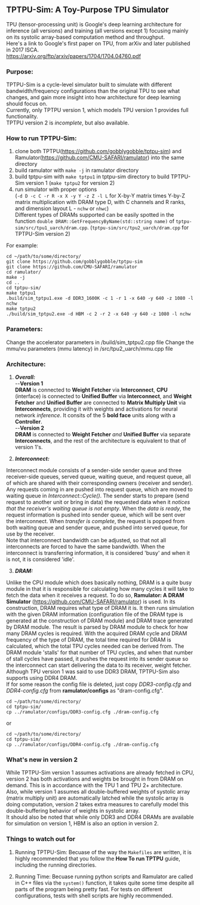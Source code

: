 ## TPTPU-Sim: A Toy-Purpose TPU Simulator

TPU (tensor-processing unit) is Google's deep learning architecture for inference (all versions) and training (all versions except 1) focusing mainly on its systolic array-based computation method and throughput.\
Here's a link to Google's first paper on TPU, from arXiv and later published in 2017 ISCA.\
https://arxiv.org/ftp/arxiv/papers/1704/1704.04760.pdf

### Purpose:

TPTPU-Sim is a cycle-level simulator built to simulate with different bandwidth/frequency configurations than the original TPU to see what changes, and gain more insight into how architecture for deep learning should focus on.\
Currently, only TPTPU version 1, which models TPU version 1 provides full functionality.\
TPTPU version 2 is *incomplete*, but also available.

### How to run TPTPU-Sim:
1. clone both TPTPU(https://github.com/gobblygobble/tptpu-sim) and Ramulator(https://github.com/CMU-SAFARI/ramulator) into the same directory
2. build ramulator with `make -j` in ramulator directory
3. build tptpu-sim with `make tptpu1` in tptpu-sim directory to build TPTPU-Sim version 1 (`make tptpu2` for version 2)
4. run simulator with proper options\
(`-d D -c C -r R -x X -y Y -z Z -l L` for X-by-Y matrix times Y-by-Z matrix multiplication with DRAM type D, with C channels and R ranks, and dimension layout L - `nchw` or `nhwc`)\
Different types of DRAMs supported can be easily spotted in the function `double DRAM::GetFrequencyByName(std::string name)` of `tptpu-sim/src/tpu1_uarch/dram.cpp`. (`tptpu-sim/src/tpu2_uarch/dram.cpp` for TPTPU-Sim version 2)

For example:
```
cd ~/path/to/some/directory/
git clone https://github.com/gobblygobble/tptpu-sim
git clone https://github.com/CMU-SAFARI/ramulator
cd ramulator/
make -j
cd ..
cd tptpu-sim/
make tptpu1
.build/sim_tptpu1.exe -d DDR3_1600K -c 1 -r 1 -x 640 -y 640 -z 1080 -l nchw
make tptpu2
./build/sim_tptpu2.exe -d HBM -c 2 -r 2 -x 640 -y 640 -z 1080 -l nchw
```

### Parameters:
Change the accelerator parameters in /build/sim_tptpu2.cpp file
Change the mmu/vu parameters (mmu latency) in /src/tpu2_uarch/mmu.cpp file

### Architecture:

1. ***Overall:***\
--**Version 1**\
**DRAM** is connected to **Weight Fetcher** via **Interconnect**, **CPU** (interface) is connected to **Unified Buffer** via **Interconnect**, and **Weight Fetcher** and **Unified Buffer** are connected to **Matrix Multiply Unit** via **Interconnects**, providing it with weights and activations for neural network *inference*. It consits of the 5 **bold face** units along with a **Controller**.\
--**Version 2**\
**DRAM** is connected to **Weight Fetcher** *and* **Unified Buffer** via separate **Interconnects**, and the rest of the architecture is equivalent to that of version 1's.

2. ***Interconnect:***

Interconnect module consists of a sender-side sender queue and three receiver-side queues, served queue, waiting queue, and request queue, all of which are shared with their corresponding owners (receiver and sender). Any requests coming in are pushed into request queue, which are moved to waiting queue in *Interconnect::Cycle()*. The sender starts to prepare (send request to another unit or bring in data) the requested data when it *notices that the receiver's waiting queue is not empty*. When the *data is ready*, the request information is pushed into sender queue, which will be sent over the interconnect. When *transfer is complete*, the request is popped from both waiting queue and sender queue, and pushed into served queue, for use by the receiver.\
Note that interconnect bandwidth can be adjusted, so that not all interconnects are forced to have the same bandwidth. When the interconnect is transferring information, it is considered 'busy' and when it is not, it is considered 'idle'.

3. ***DRAM:***

Unlike the CPU module which does basically nothing, DRAM is a quite busy module in that it is responsible for calculating how many cycles it will take to fetch the data when it receives a request. To do so, **Ramulator: A DRAM Simulator** (https://github.com/CMU-SAFARI/ramulator) is used. In its construction, DRAM requires what type of DRAM it is. It then runs simulation with the given DRAM information (configuration file of the DRAM type is generated at the construction of DRAM module) and DRAM trace generated by DRAM module. The result is parsed by DRAM module to check for how many DRAM cycles is required. With the acquired DRAM cycle and DRAM frequency of the type of DRAM, the total time required for DRAM is calculated, which the total TPU cycles needed can be derived from. The DRAM module 'stalls' for that number of TPU cycles, and when that number of stall cycles have passed, it pushes the request into its sender queue so the interconnect can start delivering the data to its receiver, weight fetcher.\
Although TPU version 1 was said to use DDR3 DRAM, TPTPU-Sim also supports using DDR4 DRAM.\
If for some reason the config file is deleted, just copy *DDR3-config.cfg* and *DDR4-config.cfg* from **ramulator/configs** as "dram-config.cfg".
```
cd ~/path/to/some/directory/
cd tptpu-sim/
cp ../ramulator/configs/DDR3-config.cfg ./dram-config.cfg
```
or
```
cd ~/path/to/some/directory/
cd tptpu-sim/
cp ../ramulator/configs/DDR4-config.cfg ./dram-config.cfg
```

### What's new in version 2

While TPTPU-Sim version 1 assumes activations are already fetched in CPU, version 2 has both activations and weights be brought in from DRAM on demand. This is in accordance with the TPU 1 and TPU 2+ architecture.\
Also, while version 1 assumes all double-buffered weights of systolic array (matrix multiply unit) are automatically latched while the systolic array is doing computation, version 2 takes extra measures to carefully model this double-buffering behavior of weights in systolic array.\
It should also be noted that while only DDR3 and DDR4 DRAMs are available for simulation on version 1, HBM is also an option in version 2.

### Things to watch out for

1. Running TPTPU-Sim:
Becuase of the way the `Makefiles` are written, it is highly recommended that you follow the **How To run TPTPU** guide, including the running directories.

2. Running Time:
Becuase running python scripts and Ramulator are called in C++ files via the `system()` function, it takes quite some time despite all parts of the program being pretty fast. For tests on different configurations, tests with shell scripts are highly recommended.
